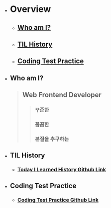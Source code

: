 - # Overview
  - ## [Who am I?](#who-am-I?)
  - ## [TIL History](#TIL-History)
  - ## [Coding Test Practice](#Coding-Test-Practice)

<!--
  - ### [Clone Coding](#Clone-Coding)
  - ### [Challenge](#Challenge)
-->

- ## Who am I?

  > ## Web Frontend Developer
  >
  > > ### 꾸준한
  > >
  > > ### 꼼꼼한
  > >
  > > ### 본질을 추구하는

- ## TIL History

  - ### [Today I Learned History Github Link](https://github.com/PhilosopherProgrammer/TILHistory)

- ## Coding Test Practice

  - ### [Coding Test Practice Github Link](https://github.com/PhilosopherProgrammer/CodingTestPractice)

<!--
- ## Clone Coding

  - ###
  - ###

- ## Challenge

  - ### Frontend Mentor
    - ####
  - ### Programmers
        - ####
-->
